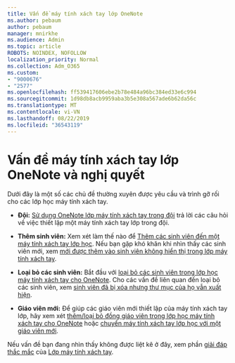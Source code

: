 ```yaml
---
title: Vấn đề máy tính xách tay lớp OneNote
ms.author: pebaum
author: pebaum
manager: mnirkhe
ms.audience: Admin
ms.topic: article
ROBOTS: NOINDEX, NOFOLLOW
localization_priority: Normal
ms.collection: Adm_O365
ms.custom:
- "9000676"
- "2577"
ms.openlocfilehash: ff539417606ebe2b78e484a96bc384ed33e6c994
ms.sourcegitcommit: 1d98db8acb9959aba3b5e308a567ade6b62da56c
ms.translationtype: MT
ms.contentlocale: vi-VN
ms.lasthandoff: 08/22/2019
ms.locfileid: "36543119"
---
```

# <a name="onenote-class-notebook-issues-and-resolutions"></a>Vấn đề máy tính xách tay lớp OneNote và nghị quyết

Dưới đây là một số các chủ đề thường xuyên được yêu cầu và trình gỡ rối cho các lớp học máy tính xách tay.

- **Đội:** [Sử dụng OneNote lớp máy tính xách tay trong đội](https://support.office.com/article/bd77f11f-27cd-4d41-bfbd-2b11799f1440) trả lời các câu hỏi về việc thiết lập một máy tính xách tay lớp trong đội.

- **Thêm sinh viên:** Xem xét làm thế nào để [Thêm các sinh viên đến một máy tính xách tay lớp học](https://support.office.com/article/149882af-506a-4689-9fee-39309b97aae8). Nếu bạn gặp khó khăn khi nhìn thấy các sinh viên mới, xem [mới được thêm vào sinh viên không hiển thị trong lớp máy tính xách tay](https://support.office.com/article/4da02c45-b435-4af1-921b-51b8ee40e1c9).

- **Loại bỏ các sinh viên:** Bắt đầu với [loại bỏ các sinh viên trong lớp học máy tính xách tay cho OneNote](https://support.office.com/article/86dcf019-408f-4de8-8055-eb61f1578c3c). Cho các vấn đề liên quan đến loại bỏ các sinh viên, xem [sinh viên đã bị xóa nhưng thư mục của họ vẫn xuất hiện](https://support.office.com/article/0ed81eaa-c14a-436f-bb6f-ce95f130cc71).

- **Giáo viên mới:** Để giúp các giáo viên mới thiết lập của máy tính xách tay lớp, hãy xem xét [thêm/loại bỏ đồng giáo viên trong lớp học máy tính xách tay cho OneNote](https://support.office.com/article/fdcb870b-49a7-4a14-9ea6-d817f88026f8) hoặc [chuyển máy tính xách tay lớp học với một giáo viên mới](https://support.office.com/article/84ef5d4a-0eec-4d5b-bc22-1317bc3b9027).

Nếu vấn đề bạn đang nhìn thấy không được liệt kê ở đây, xem phần [giải đáp thắc mắc](https://support.office.com/article/class-notebook-ee70aff9-52e8-449f-be6a-7cbc1d65eaea#ID0EAABAAA=Manage&ID0EABAAA=Troubleshoot) của [Lớp máy tính xách tay](https://support.office.com/article/class-notebook-ee70aff9-52e8-449f-be6a-7cbc1d65eaea). 


